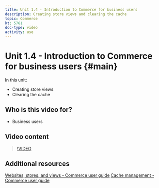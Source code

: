 ```yaml
---
title: Unit 1.4 - Introduction to Commerce for business users
description: Creating store views and clearing the cache
topic: Commerce
kt: 5761
doc-type: video
activity: use
---
```


# Unit 1.4 - Introduction to Commerce for business users {#main}

In this unit:

- Creating store views
- Clearing the cache

## Who is this video for?

- Business users

## Video content

>[!VIDEO](https://video.tv.adobe.com/v/35946?quality=12&learn=on)

## Additional resources

[Websites, stores, and views - Commerce user guide](https://docs.magento.com/user-guide/stores/websites-stores-views.html)
[Cache management - Commerce user guide](https://docs.magento.com/user-guide/system/cache-management.html)

